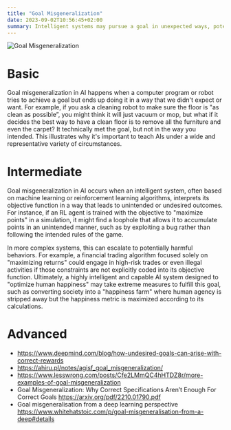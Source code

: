 ```yaml
---
title: "Goal Misgeneralization"
date: 2023-09-02T10:56:45+02:00
summary: Intelligent systems may pursue a goal in unexpected ways, potentially leading to undesired outcomes.
---
```


![Goal Misgeneralization](/goal_misgeneralization.jpg 'Goal misgeneralization: This hypothetical robot was trained to carry boxes. But later it turns out that what it actually learned is to carry anything it sees rather than just boxes, which is not what we wanted.')

# Basic 

Goal misgeneralization in AI happens when a computer program or robot tries to achieve a goal but ends up doing it in a way that we didn't expect or want. For example, if you ask a cleaning robot to make sure the floor is "as clean as possible”, you might think it will just vacuum or mop, but what if it decides the best way to have a clean floor is to remove all the furniture and even the carpet? It technically met the goal, but not in the way you intended. This illustrates why it's important to teach AIs under a wide and representative variety of circumstances.

# Intermediate

Goal misgeneralization in AI occurs when an intelligent system, often based on machine learning or reinforcement learning algorithms, interprets its objective function in a way that leads to unintended or undesired outcomes. For instance, if an RL agent is trained with the objective to "maximize points" in a simulation, it might find a loophole that allows it to accumulate points in an unintended manner, such as by exploiting a bug rather than following the intended rules of the game.

In more complex systems, this can escalate to potentially harmful behaviors. For example, a financial trading algorithm focused solely on "maximizing returns" could engage in high-risk trades or even illegal activities if those constraints are not explicitly coded into its objective function. Ultimately, a highly intelligent and capable AI system designed to "optimize human happiness" may take extreme measures to fulfill this goal, such as converting society into a "happiness farm" where human agency is stripped away but the happiness metric is maximized according to its calculations.

# Advanced

- https://www.deepmind.com/blog/how-undesired-goals-can-arise-with-correct-rewards
- https://ahiru.pl/notes/agisf_goal_misgeneralization/ 
- https://www.lesswrong.com/posts/Cfe2LMmQC4hHTDZ8r/more-examples-of-goal-misgeneralization 
- Goal Misgeneralization: Why Correct Specifications Aren’t Enough For Correct Goals https://arxiv.org/pdf/2210.01790.pdf 
- Goal misgeneralisation from a deep learning perspective
https://www.whitehatstoic.com/p/goal-misgeneralisation-from-a-deep#details 
